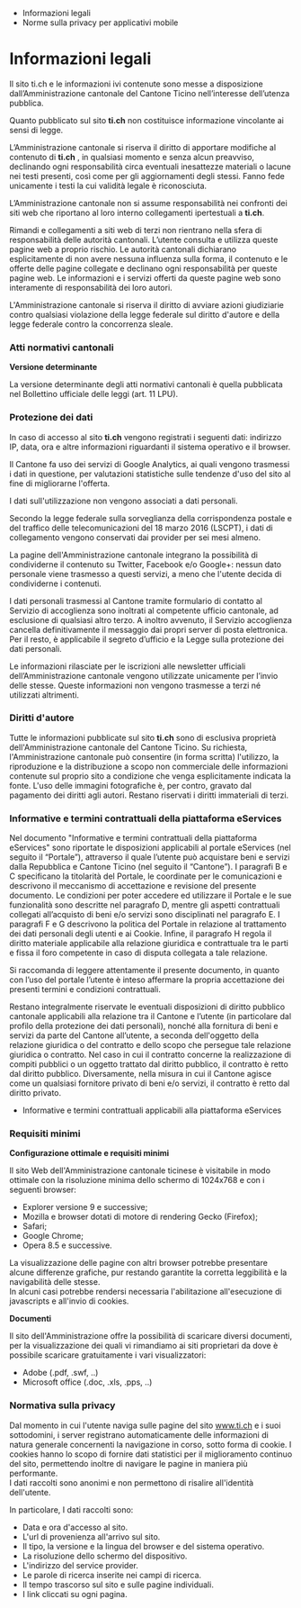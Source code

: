   * Informazioni legali
  * Norme sulla privacy per applicativi mobile

#  Informazioni legali

Il sito ti.ch e le informazioni ivi contenute sono messe a disposizione
dall’Amministrazione cantonale del Cantone Ticino nell’interesse dell’utenza
pubblica.

Quanto pubblicato sul sito **ti.ch** non costituisce informazione vincolante
ai sensi di legge.

L’Amministrazione cantonale si riserva il diritto di apportare modifiche al
contenuto di **ti.ch** , in qualsiasi momento e senza alcun preavviso,
declinando ogni responsabilità circa eventuali inesattezze materiali o lacune
nei testi presenti, così come per gli aggiornamenti degli stessi. Fanno fede
unicamente i testi la cui validità legale è riconosciuta.

L’Amministrazione cantonale non si assume responsabilità nei confronti dei
siti web che riportano al loro interno collegamenti ipertestuali a **ti.ch**.

Rimandi e collegamenti a siti web di terzi non rientrano nella sfera di
responsabilità delle autorità cantonali. L’utente consulta e utilizza queste
pagine web a proprio rischio. Le autorità cantonali dichiarano esplicitamente
di non avere nessuna influenza sulla forma, il contenuto e le offerte delle
pagine collegate e declinano ogni responsabilità per queste pagine web. Le
informazioni e i servizi offerti da queste pagine web sono interamente di
responsabilità dei loro autori.

L'Amministrazione cantonale si riserva il diritto di avviare azioni
giudiziarie contro qualsiasi violazione della legge federale sul diritto
d'autore e della legge federale contro la concorrenza sleale.

###  Atti normativi cantonali

**Versione determinante**

La versione determinante degli atti normativi cantonali è quella pubblicata
nel Bollettino ufficiale delle leggi (art. 11 LPU).

###  Protezione dei dati

In caso di accesso al sito **ti.ch** vengono registrati i seguenti dati:
indirizzo IP, data, ora e altre informazioni riguardanti il sistema operativo
e il browser.

Il Cantone fa uso dei servizi di Google Analytics, ai quali vengono trasmessi
i dati in questione, per valutazioni statistiche sulle tendenze d'uso del sito
al fine di migliorarne l'offerta.

I dati sull'utilizzazione non vengono associati a dati personali.

Secondo la legge federale sulla sorveglianza della corrispondenza postale e
del traffico delle telecomunicazioni del 18 marzo 2016 (LSCPT), i dati di
collegamento vengono conservati dai provider per sei mesi almeno.

La pagine dell'Amministrazione cantonale integrano la possibilità di
condividerne il contenuto su Twitter, Facebook e/o Google+: nessun dato
personale viene trasmesso a questi servizi, a meno che l'utente decida di
condividerne i contenuti.

I dati personali trasmessi al Cantone tramite formulario di contatto al
Servizio di accoglienza sono inoltrati al competente ufficio cantonale, ad
esclusione di qualsiasi altro terzo. A inoltro avvenuto, il Servizio
accoglienza cancella definitivamente il messaggio dai propri server di posta
elettronica. Per il resto, è applicabile il segreto d’ufficio e la Legge sulla
protezione dei dati personali.

Le informazioni rilasciate per le iscrizioni alle newsletter ufficiali
dell’Amministrazione cantonale vengono utilizzate unicamente per l’invio delle
stesse. Queste informazioni non vengono trasmesse a terzi né utilizzati
altrimenti.

###  Diritti d'autore

Tutte le informazioni pubblicate sul sito **ti.ch** sono di esclusiva
proprietà dell'Amministrazione cantonale del Cantone Ticino. Su richiesta,
l'Amministrazione cantonale può consentire (in forma scritta) l'utilizzo, la
riproduzione e la distribuzione a scopo non commerciale delle informazioni
contenute sul proprio sito a condizione che venga esplicitamente indicata la
fonte. L'uso delle immagini fotografiche è, per contro, gravato dal pagamento
dei diritti agli autori. Restano riservati i diritti immateriali di terzi.

###  Informative e termini contrattuali della piattaforma eServices

Nel documento "Informative e termini contrattuali della piattaforma eServices"
sono riportate le disposizioni applicabili al portale eServices (nel seguito
il “Portale”), attraverso il quale l’utente può acquistare beni e servizi
dalla Repubblica e Cantone Ticino (nel seguito il “Cantone”). I paragrafi B e
C specificano la titolarità del Portale, le coordinate per le comunicazioni e
descrivono il meccanismo di accettazione e revisione del presente documento.
Le condizioni per poter accedere ed utilizzare il Portale e le sue
funzionalità sono descritte nel paragrafo D, mentre gli aspetti contrattuali
collegati all’acquisto di beni e/o servizi sono disciplinati nel paragrafo E.
I paragrafi F e G descrivono la politica del Portale in relazione al
trattamento dei dati personali degli utenti e ai Cookie. Infine, il paragrafo
H regola il diritto materiale applicabile alla relazione giuridica e
contrattuale tra le parti e fissa il foro competente in caso di disputa
collegata a tale relazione.  
  
Si raccomanda di leggere attentamente il presente documento, in quanto con
l’uso del portale l’utente è inteso affermare la propria accettazione dei
presenti termini e condizioni contrattuali.  
  
Restano integralmente riservate le eventuali disposizioni di diritto pubblico
cantonale applicabili alla relazione tra il Cantone e l’utente (in particolare
dal profilo della protezione dei dati personali), nonché alla fornitura di
beni e servizi da parte del Cantone all’utente, a seconda dell'oggetto della
relazione giuridica o del contratto e dello scopo che persegue tale relazione
giuridica o contratto. Nel caso in cui il contratto concerne la realizzazione
di compiti pubblici o un oggetto trattato dal diritto pubblico, il contratto è
retto dal diritto pubblico. Diversamente, nella misura in cui il Cantone
agisce come un qualsiasi fornitore privato di beni e/o servizi, il contratto è
retto dal diritto privato.

  * Informative e termini contrattuali applicabili alla piattaforma eServices

###  Requisiti minimi

**Configurazione ottimale e requisiti minimi**

Il sito Web dell'Amministrazione cantonale ticinese è visitabile in modo
ottimale con la risoluzione minima dello schermo di 1024x768 e con i seguenti
browser:

  * Explorer versione 9 e successive;
  * Mozilla e browser dotati di motore di rendering Gecko (Firefox);
  * Safari;
  * Google Chrome;
  * Opera 8.5 e successive.

La visualizzazione delle pagine con altri browser potrebbe presentare alcune
differenze grafiche, pur restando garantite la corretta leggibilità e la
navigabilità delle stesse.  
In alcuni casi potrebbe rendersi necessaria l'abilitazione all'esecuzione di
javascripts e all'invio di cookies.

**Documenti**

Il sito dell'Amministrazione offre la possibilità di scaricare diversi
documenti, per la visualizzazione dei quali vi rimandiamo ai siti proprietari
da dove è possibile scaricare gratuitamente i vari visualizzatori:

  * Adobe (.pdf, .swf, ..)
  * Microsoft office (.doc, .xls, .pps, ..)

###  Normativa sulla privacy

Dal momento in cui l'utente naviga sulle pagine del sito www.ti.ch e i suoi
sottodomini, i server registrano automaticamente delle informazioni di natura
generale concernenti la navigazione in corso, sotto forma di cookie. I cookies
hanno lo scopo di fornire dati statistici per il miglioramento continuo del
sito, permettendo inoltre di navigare le pagine in maniera più performante.  
I dati raccolti sono anonimi e non permettono di risalire all'identità
dell'utente.

In particolare, I dati raccolti sono:

  * Data e ora d'accesso al sito.
  * L'url di provenienza all'arrivo sul sito.
  * Il tipo, la versione e la lingua del browser e del sistema operativo.
  * La risoluzione dello schermo del dispositivo.
  * L'indirizzo del service provider.
  * Le parole di ricerca inserite nei campi di ricerca.
  * Il tempo trascorso sul sito e sulle pagine individuali.
  * I link cliccati su ogni pagina.

